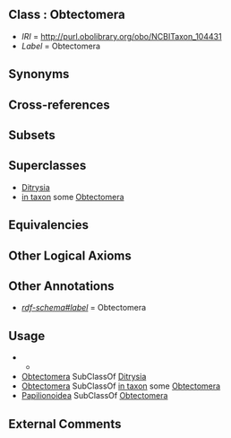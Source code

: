
## Class : Obtectomera

 * *IRI* = http://purl.obolibrary.org/obo/NCBITaxon_104431
 * *Label* = Obtectomera

## Synonyms


## Cross-references


## Subsets


## Superclasses

 * [Ditrysia](../../NCBITaxon/67/NCBITaxon_37567.md)
 * [in taxon](../../RO/62/RO_0002162.md) some [Obtectomera](../../NCBITaxon/31/NCBITaxon_104431.md)

## Equivalencies


## Other Logical Axioms


## Other Annotations

 * *[rdf-schema#label](../../el/rdf-schema#label.md)* = Obtectomera

## Usage

 * -
 * [Obtectomera](../../NCBITaxon/31/NCBITaxon_104431.md) SubClassOf [Ditrysia](../../NCBITaxon/67/NCBITaxon_37567.md)
 * [Obtectomera](../../NCBITaxon/31/NCBITaxon_104431.md) SubClassOf [in taxon](../../RO/62/RO_0002162.md) some [Obtectomera](../../NCBITaxon/31/NCBITaxon_104431.md)
 * [Papilionoidea](../../NCBITaxon/72/NCBITaxon_37572.md) SubClassOf [Obtectomera](../../NCBITaxon/31/NCBITaxon_104431.md)

## External Comments

